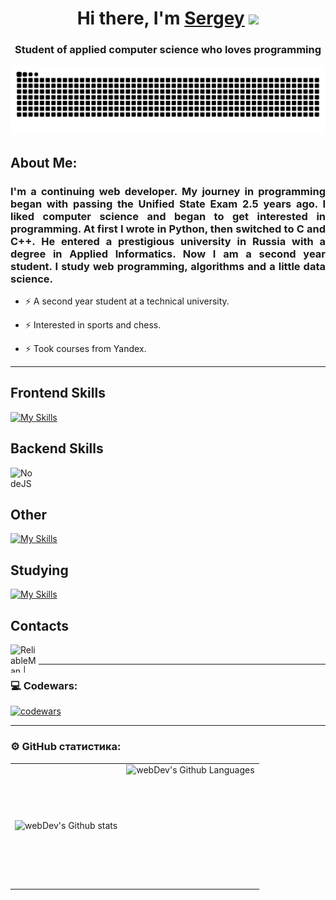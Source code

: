 
<h1 align="center">Hi there, I'm <a href="https://daniilshat.ru/" target="_blank">Sergey</a> 
<img src="https://github.com/blackcater/blackcater/raw/main/images/Hi.gif" height="32"/></h1>
<h3 align="center">Student of applied computer science who loves programming</h3>

<picture>
  <source media="(prefers-color-scheme: dark)" srcset="https://raw.githubusercontent.com/molsrg/molsrg/output/github-contribution-grid-snake-dark.svg">
  <source media="(prefers-color-scheme: light)" srcset="https://raw.githubusercontent.com/molsrg/molsrg/output/github-contribution-grid-snake.svg">
  <img alt="github contribution grid snake animation" src="https://raw.githubusercontent.com/molsrg/molsrg/output/github-contribution-grid-snake.svg">
</picture>

<h2> About Me:</h2>   
  <h3 align="justify">I'm a continuing web developer. My journey in programming began with passing the Unified State Exam 2.5 years ago. I liked computer science and began to get interested in programming. At first I wrote in Python, then switched to C and C++. He entered a prestigious university in Russia with a degree in Applied Informatics. Now I am a second year student. I study web programming, algorithms and a little data science.</h3>  
  
  
  - :zap: A second year student at a technical university.
  
  - :zap: Interested in sports and chess.
  
  - :zap: Took courses from Yandex. 

  ---



<h2>Frontend Skills</h2>
<p align="left"> 
 
[![My Skills](https://skillicons.dev/icons?i=js,html,css,vue,tailwind,github,sass)](https://skillicons.dev)

</p>

<h2>Backend Skills</h2>
<p align="left"> 
<a href="https://nodejs.org/en/" rel="nofollow"><img align="left" alt="NodeJS" width="40" height="40" src="https://raw.githubusercontent.com/danielcranney/readme-generator/main/public/icons/skills/nodejs-colored.svg" style="max-width: 100%;"></a>
  
</p>

<br>
<br>

<h2>Other</h2>
<p align="left">
  
[![My Skills](https://skillicons.dev/icons?i=c,cpp,py)](https://skillicons.dev)
</p>


<h2>Studying</h2>

[![My Skills](https://skillicons.dev/icons?i=ts,tailwind)](https://skillicons.dev)

<h2>Contacts</h2>

<a href="https://t.me/mlsrg" rel="nofollow" target="_blank"><img align="left" alt="ReliableMan | Telegram" width="45" height="45" src="https://img.icons8.com/fluency/48/000000/telegram-app.png" style="max-width: 100%;"></a>&nbsp;

  <div id="badges" >
<!--     <a href="mailto:molsrg.35@gmail.com" target="_blank">
      <img src="https://github.com/molsrg/molsrg/assets/139114308/2dbcab21-3d88-4466-9cfb-e0f3a7876e7f" width="40" height="40" alt="Gmail"/>
    </a>&nbsp; -->
<!--     <a href="https://t.me/mlsrg" target="_blank">
      <img src="https://github.com/molsrg/molsrg/assets/139114308/eadae9b2-4cbb-4104-beb8-b06130fd8981" width="40" height="40" alt="Telegram"/>
    </a>&nbsp; -->
<!--     <a href="https://vk.com/molsrg" target="_blank">
      <img src="https://github.com/molsrg/molsrg/assets/139114308/e6e428da-0bc3-4a62-a794-a4f98963df7c" width="40" height="40" alt="VK"/>
    </a>&nbsp; -->
<!--     <a href="https://t.me/mlsrg" target="_blank">
      <img src="https://cdn-icons-png.flaticon.com/512/2111/2111646.png" width="40" height="40" alt="telegram group" />
    </a>&nbsp;
    <a href="https://vk.com/molsrg" target="_blank">
      <img src="https://cdn-icons-png.flaticon.com/512/145/145813.png" width="40" height="40" alt="VK Badge"/>
    </a>&nbsp; -->
  </div>
  
---

### 💻 Codewars:

 [![codewars](https://www.codewars.com/users/molsrg/badges/large)](https://www.codewars.com/users/molsrg)  
  <hr/>
  
### ⚙️ GitHub статистика:

<table>
  <tr>
    <td>
      <img align="left" src="http://github-readme-streak-stats.herokuapp.com?user=molsrg&theme=dark&background=000000" alt="webDev's Github stats" />
    </td>
    <td>
      <img height="195px" align="right" alt="webDev's Github Languages" src="https://github-readme-stats-sigma-five.vercel.app/api/top-langs/?username=molsrg&layout=compact&theme=vision-friendly-dark" />
    </td>
  </tr>
</table>
